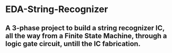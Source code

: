 # EDA-String-Recognizer
## A 3-phase project to build a string recognizer IC, all the way from a Finite State Machine, through a logic gate circuit, untill the IC fabrication.
